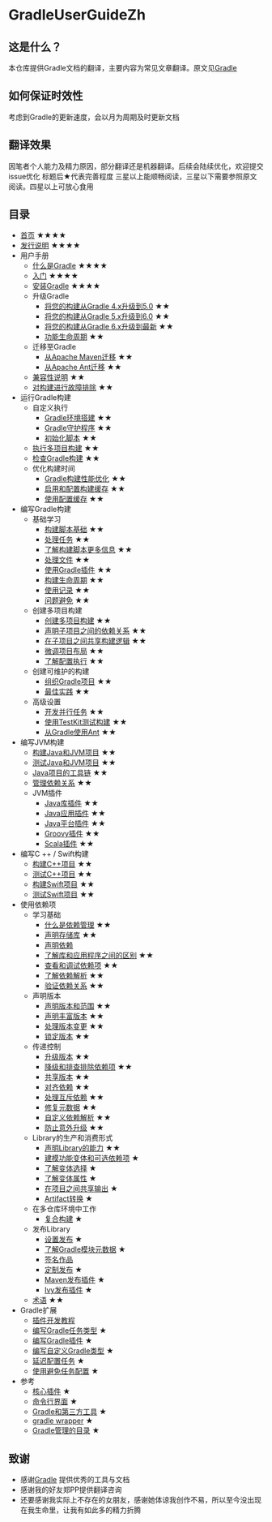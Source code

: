 # GradleUserGuideZh

## 这是什么？
本仓库提供Gradle文档的翻译，主要内容为常见文章翻译。原文见[Gradle](https://docs.gradle.org/current/userguide/userguide.html) 

## 如何保证时效性
考虑到Gradle的更新速度，会以月为周期及时更新文档

## 翻译效果
因笔者个人能力及精力原因，部分翻译还是机器翻译。后续会陆续优化，欢迎提交issue优化
标题后★代表完善程度 三星以上能顺畅阅读，三星以下需要参照原文阅读。四星以上可放心食用

## 目录
- [首页](/md/首页.md)  ★★★★
- [发行说明](/md/Gradle发行说明.md) ★★★★
- 用户手册 
  - [什么是Gradle](/md/什么是Gradle.md) ★★★★
  - [入门](/md/入门.md)  ★★★★
  - [安装Gradle](/md/安装Gradle.md) ★★★★
  - 升级Gradle
    - [将您的构建从Gradle 4.x升级到5.0](/md/将您的构建从Gradle%204.md) ★★
    - [将您的构建从Gradle 5.x升级到6.0](/md/将您的构建从Gradle%205.md) ★★
    - [将您的构建从Gradle 6.x升级到最新](/md/将您的构建从Gradle%206.md) ★★
    - [功能生命周期](/md/功能生命周期.md) ★★
  - 迁移至Gradle
    - [从Apache Maven迁移](/md/从Apache%20Maven迁移.md) ★★
    - [从Apache Ant迁移](/md/从Apache%20Ant迁移.md) ★★
  - [兼容性说明](/md/兼容性说明.md) ★★
  - [对构建进行故障排除](/md/对构建进行故障排除.md) ★★
- 运行Gradle构建
  - 自定义执行
    - [Gradle环境搭建](/md/Gradle环境搭建.md) ★★
    - [Gradle守护程序](/md/Gradle守护程序.md) ★★
    - [初始化脚本](/md/初始化脚本.md) ★★
  - [执行多项目构建](/md/执行多项目构建.md) ★★
  - [检查Gradle构建](https://scans.gradle.com/) ★★
  - 优化构建时间
    - [Gradle构建性能优化](/md/改善Gradle构建的性能.md) ★★
    - [启用和配置构建缓存](/md/构建缓存.md) ★★
    - [使用配置缓存](/md/配置缓存.md) ★★
- 编写Gradle构建
  - 基础学习
    - [构建脚本基础](/md/构建脚本基础.md) ★★
    - [处理任务](/md/处理任务.md) ★★
    - [了解构建脚本更多信息](/md/编写构建脚本.md) ★★
    - [处理文件](/md/处理文件.md) ★★
    - [使用Gradle插件](/md/使用Gradle插件.md) ★★
    - [构建生命周期](/md/构建生命周期.md) ★★
    - [使用记录](/md/使用记录.md) ★★
    - [问题避免](/md/避免陷阱.md) ★★
  - 创建多项目构建
    - [创建多项目构建](/md/Gradle中的多项目构建.md) ★★
    - [声明子项目之间的依赖关系](/md/声明子项目之间的依赖关系.md) ★★
    - [在子项目之间共享构建逻辑](/md/在子项目之间共享构建逻辑.md) ★★
    - [微调项目布局](/md/微调项目布局.md) ★★
    - [了解配置执行](/md/配置时间和执行时间.md) ★★
  - 创建可维护的构建
    - [组织Gradle项目](/md/组织Gradle项目.md) ★★
    - [最佳实践](/md/创作可维护版本的最佳实践.md) ★★
  - 高级设置
    - [开发并行任务](/md/使用Worker%20API开发并行任务.md) ★★
    - [使用TestKit测试构建](/md/使用TestKit测试构建逻辑.md) ★★
    - [从Gradle使用Ant](/md/从Gradle使用Ant.md) ★★
- 编写JVM构建
  - [构建Java和JVM项目](/md/构建Java和JVM项目.md) ★★
  - [测试Java和JVM项目](/md/在Java和JVM项目中进行测试.md) ★★
  - [Java项目的工具链](/md/JVM项目的工具链.md) ★★
  - [管理依赖关系](/md/管理JVM项目的依赖关系.md) ★★
  - JVM插件
    - [Java库插件](/md/Java库插件.md) ★★
    - [Java应用插件](/md/Java应用插件.md) ★★
    - [Java平台插件](/md/Java平台插件.md) ★★
    - [Groovy插件](/md/Groovy插件.md) ★★
    - [Scala插件](/md/Scala插件.md) ★★
- 编写C ++ / Swift构建
  - [构建C++项目](/md/构建C++项目.md) ★★
  - [测试C++项目](/md/在C++项目中进行测试.md) ★★
  - [构建Swift项目](/md/建立Swift项目.md) ★★
  - [测试Swift项目](/md/在Swift项目中进行测试.md) ★★
- 使用依赖项
  - 学习基础
      - [什么是依赖管理](/md/Gradle中的依赖管理.md) ★★
      - [声明存储库](/md/声明存储库.md) ★★
      - [声明依赖](/md/声明依赖.md)        
      - [了解库和应用程序之间的区别](/md/了解库和应用程序之间的区别.md) ★★
      - [查看和调试依赖项](/md/查看和调试依赖项.md) ★★
      - [了解依赖解析](/md/了解依赖性解析.md) ★★
      - [验证依赖关系](/md/验证依赖关系.md) ★★
  - 声明版本
      - [声明版本和范围](/md/声明版本和范围.md) ★★
      - [声明丰富版本](/md/声明丰富版本.md) ★★
      - [处理版本变更](/md/处理随时间变化的版本.md) ★★
      - [锁定版本](/md/锁定依赖版本.md) ★★
  - 传递控制      
      - [升级版本](/md/升级传递依赖的版本.md) ★★
      - [降级和排查排除依赖项](/md/降级版本并排除依赖项.md) ★★
      - [共享版本](/md/在项目之间共享依赖版本.md) ★★
      - [对齐依赖](/md/对齐依赖版本.md) ★★
      - [处理互斥依赖](/md/处理互斥依赖性.md) ★★
      - [修复元数据](/md/使用组件元数据规则修复元数据.md) ★★
      - [自定义依赖解析](/md/直接自定义依赖项的解析.md) ★★
      - [防止意外升级](/md/防止意外的依赖升级.md) ★★
  - Library的生产和消费形式
      - [声明Library的能力](/md/声明Library的能力.md) ★★
      - [建模功能变体和可选依赖项](/md/建模功能变体和可选依赖项.md) ★
      - [了解变体选择](/md/了解变体选择.md) ★
      - [了解变体属性](/md/使用变体属性.md) ★
      - [在项目之间共享输出](/md/在项目之间共享输出.md) ★
      - [Artifact转换](/md/转换解决方案上的依赖工件.md) ★
  - 在多仓库环境中工作
      - [复合构建](/md/复合构建.md) ★
  - 发布Library
      - [设置发布](/md/将项目发布为模块.md) ★
      - [了解Gradle模块元数据](/md/了解Gradle模块元数据.md) ★
      - [签名作品](/md/签名作品.md)
      - [定制发布](/md/定制发布.md) ★
      - [Maven发布插件](/md/Maven发布插件.md) ★
      - [Ivy发布插件](/md/Ivy发布插件.md) ★
  - [术语](/md/依赖管理术语.md) ★★
- Gradle扩展
  - [插件开发教程](https://gradle.org/guides/?q=Plugin%20Development) 
  - [编写Gradle任务类型](/md/开发自定义Gradle任务类型.md) ★
  - [编写Gradle插件](/md/开发自定义Gradle插件.md) ★
  - [编写自定义Gradle类型](/md/开发自定义Gradle类型.md) ★
  - [延迟配置任务](/md/延迟配置.md) ★
  - [使用避免任务配置](https://docs.gradle.org/6.7.1/userguide/task_configuration_avoidance.html) ★
- 参考
  - [核心插件](/md/Gradle插件参考.md) ★
  - [命令行界面](/md/命令行界面.md) ★
  - [Gradle和第三方工具](/md/Gradle和第三方工具.md) ★
  - [gradle wrapper](/md/gradle_wrapper.md) ★
  - [Gradle管理的目录](/md/Gradle目录和文件的使用.md) ★

## 致谢
* 感谢[Gradle](https://docs.gradle.org/) 提供优秀的工具与文档
* 感谢我的好友郑PP提供翻译咨询
* 还要感谢我实际上不存在的女朋友，感谢她体谅我创作不易，所以至今没出现在我生命里，让我有如此多的精力折腾